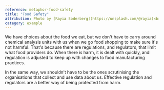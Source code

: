 ```yaml
---
reference: metaphor-food-safety
title: "Food Safety"
attribution: Photo by [Rayia Soderberg](https://unsplash.com/@rayia)<br>on [Unsplash](https://unsplash.com/s/photos/food-safety)
category: example
---
```

We have choices about the food we eat, but we don't have to carry around chemical analysis units with us when we go food shopping to make sure it's not harmful. That's because there are regulations, and regulators, that limit what food providers do. When there is harm, it is dealt with quickly, and regulation is adjusted to keep up with changes to food manufacturing practices.

In the same way, we shouldn't have to be the ones scrutinising the organisations that collect and use data about us. Effective regulation and regulators are a better way of being protected from harm.
